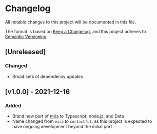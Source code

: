 # Changelog

All notable changes to this project will be documented in this file.

The format is based on [Keep a Changelog](https://keepachangelog.com/en/1.0.0/),
and this project adheres to [Semantic Versioning](https://semver.org/spec/v2.0.0.html).

## [Unreleased]

### Changed

- Broad sets of dependency updates

## [v1.0.0] - 2021-12-16

### Added

- Brand new port of [mira](https://github.com/thesephist/mira) to Typescript, node.js, and Deta
- Name changed from `mira` to `contactful`, as this project is expected to have ongoing development beyond the initial port
